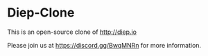 # Diep-Clone

This is an open-source clone of http://diep.io

Please join us at https://discord.gg/BwqMNRn for more information.
